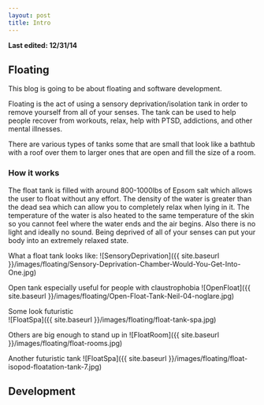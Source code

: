 ```yaml
---
layout: post
title: Intro
---
```

<b> Last edited: 12/31/14 </b>


## Floating
This blog is going to be about floating and software development.

Floating is the act of using a sensory deprivation/isolation tank in order to remove yourself from all of your senses.
The tank can be used to help people recover from workouts, relax, help with PTSD, addictions, and other mental illnesses.

There are various types of tanks some that are small that look like a bathtub with a roof over them to larger ones that are open and fill the size of a room.

### How it works
The float tank is filled with around 800-1000lbs of Epsom salt which allows the user to float without any effort.  The density of the water is greater than the dead sea which can allow you to completely relax when lying in it.  The temperature of the water is also heated to the same temperature of the skin so you cannot feel where the water ends and the air begins.  Also there is no light and ideally no sound.  Being deprived of all of your senses can put your body into an extremely relaxed state.

What a float tank looks like:
![SensoryDeprivation]({{ site.baseurl }}/images/floating/Sensory-Deprivation-Chamber-Would-You-Get-Into-One.jpg)

Open tank especially useful for people with claustrophobia
![OpenFloat]({{ site.baseurl }}/images/floating/Open-Float-Tank-Neil-04-noglare.jpg)

Some look futuristic<br>
![FloatSpa]({{ site.baseurl }}/images/floating/float-tank-spa.jpg)

Others are big enough to stand up in
![FloatRoom]({{ site.baseurl }}/images/floating/float-rooms.jpg)

Another futuristic tank
![FloatSpa]({{ site.baseurl }}/images/floating/float-isopod-floatation-tank-7.jpg)


## Development
